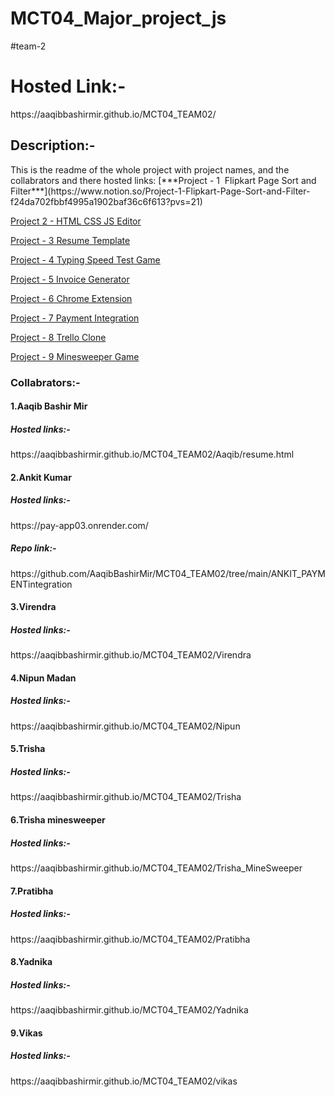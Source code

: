# MCT04_Major_project_js
#team-2
<h1>Hosted Link:-</h1>
https://aaqibbashirmir.github.io/MCT04_TEAM02/
<h2>Description:-</h2>
This is the readme of the whole project with project names, and  the collabrators and there hosted links:
[***Project - 1  Flipkart Page Sort and Filter***](https://www.notion.so/Project-1-Flipkart-Page-Sort-and-Filter-f24da702fbbf4995a1902baf36c6f613?pvs=21)

[Project 2 - HTML CSS JS Editor](https://www.notion.so/Project-2-HTML-CSS-JS-Editor-b736c1d9e9a84e228f58abcb54b14ea9?pvs=21)

[Project - 3 Resume Template](https://www.notion.so/Project-3-Resume-Template-48b30ec838524ee393edd56d3fd92b9b?pvs=21)

[Project - 4 Typing Speed Test Game](https://www.notion.so/Project-4-Typing-Speed-Test-Game-276344b47f554f4f88d7d110fad05e4c?pvs=21)

[Project - 5 Invoice Generator](https://www.notion.so/Project-5-Invoice-Generator-596f861f90764d10a34164c5748ba242?pvs=21)

[Project - 6 Chrome Extension](https://www.notion.so/Project-6-Chrome-Extension-c02897b938db40689af2cdacceea017c?pvs=21)

[Project - 7 Payment Integration](https://www.notion.so/Project-7-Payment-Integration-12a49728adb14e9b84a3a699921a3caa?pvs=21)

[Project - 8 Trello Clone](https://www.notion.so/Project-8-Trello-Clone-f95b08d5402b4225801c35859e465102?pvs=21)

[Project - 9 Minesweeper Game ](https://www.notion.so/Project-9-Minesweeper-Game-9e8d67a52f994982aff3b246c5f08652?pvs=21)
<h3>Collabrators:-</h3>
<h4>1.Aaqib Bashir Mir</h4>
<h5>Hosted links:-</h5>
https://aaqibbashirmir.github.io/MCT04_TEAM02/Aaqib/resume.html

<h4>2.Ankit Kumar</h4>
<h5>Hosted links:-</h5>
https://pay-app03.onrender.com/
<h5>Repo link:-</h5>
https://github.com/AaqibBashirMir/MCT04_TEAM02/tree/main/ANKIT_PAYMENTintegration

<h4>3.Virendra</h4>
<h5>Hosted links:-</h5>
https://aaqibbashirmir.github.io/MCT04_TEAM02/Virendra

<h4>4.Nipun Madan</h4>
<h5>Hosted links:-</h5>
https://aaqibbashirmir.github.io/MCT04_TEAM02/Nipun

<h4>5.Trisha</h4>
<h5>Hosted links:-</h5>
https://aaqibbashirmir.github.io/MCT04_TEAM02/Trisha

<h4>6.Trisha minesweeper</h4>
<h5>Hosted links:-</h5>
https://aaqibbashirmir.github.io/MCT04_TEAM02/Trisha_MineSweeper

<h4>7.Pratibha</h4>
<h5>Hosted links:-</h5>
https://aaqibbashirmir.github.io/MCT04_TEAM02/Pratibha

<h4>8.Yadnika</h4>
<h5>Hosted links:-</h5>
https://aaqibbashirmir.github.io/MCT04_TEAM02/Yadnika


<h4>9.Vikas</h4>
<h5>Hosted links:-</h5>
https://aaqibbashirmir.github.io/MCT04_TEAM02/vikas


